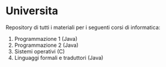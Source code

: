 # Universita
Repository di tutti i materiali per i seguenti corsi di informatica:
1. Programmazione 1 (Java)
2. Programmazione 2 (Java)
3. Sistemi operativi (C)
4. Linguaggi formali e traduttori (Java)
 
